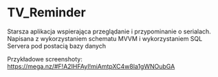 # TV_Reminder

Starsza aplikacja wspierająca przeglądanie i przypominanie o serialach.
Napisana z wykorzystaniem schematu MVVM i wykorzystaniem SQL Servera pod postacią bazy danych

Przykładowe screenshoty:
https://mega.nz/#F!A2IHFAyI!miAmtpXC4w8la1gWNOubGA
